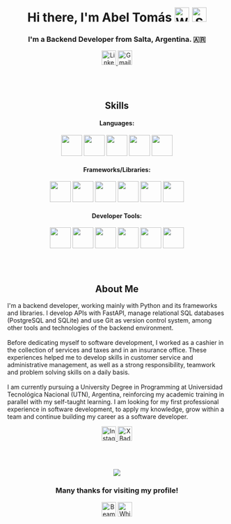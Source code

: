 <!-- BANNER HERE -->

<!-- HEADER -->
<h1 align="center">
  Hi there, I'm Abel Tomás 
  <span>
    <img src="https://raw.githubusercontent.com/Tarikul-Islam-Anik/Animated-Fluent-Emojis/master/Emojis/Hand%20gestures/Waving%20Hand%20Light%20Skin%20Tone.png" alt="Waving Hand Light Skin Tone" width="33" height="33"/>
    <img src="https://raw.githubusercontent.com/Tarikul-Islam-Anik/Animated-Fluent-Emojis/master/Emojis/Smilies/Smiling%20Face.png" alt="Smiling Face" width="33" height="33"/>
  </span>
</h1>

<h3 align="center">I'm a Backend Developer from Salta, Argentina. 🇦🇷</h3>

<!-- Social media -->
<div id="Contact Badges" align="center">
  <a href="https://www.linkedin.com/in/abel-tomas-romero/">
    <img alt="Linkedin Badge" src="https://img.shields.io/badge/LinkedIn-steelblue?style=for-the-badge&logo=linkedin&logoColor=white&logoSize=auto" height="33">
  </a>
  <a href="mailto:abeltomasr98@gmail.com">
    <img alt="Gmail Badge" src="https://img.shields.io/badge/Gmail-orangered?style=for-the-badge&logo=gmail&logoColor=white&logoSize=auto" height="33">
  </a>
  <!--  
  <a href="#">
    <img alt="Portfolio Badge" src="https://img.shields.io/badge/Portfolio-dimgray?style=for-the-badge&logo=astro&logoColor=white&logoSize=auto" height="40">
  </a>
  -->
</div>


<br><br>


<!-- Projects Section
<h2 align="center">My projects</h2>
<div align="center">
  <a href="https://github.com/Tomu98/Expense-Tracker-API">
    <img src="https://github-readme-stats.vercel.app/api/pin/?username=Tomu98&repo=Expense-Tracker-API&show_icons=true&theme=shadow_red" alt="Expense Tracker API repo"/>
  </a>
  <a href="https://github.com/Tomu98/GitHub-User-Activity">
    <img src="https://github-readme-stats.vercel.app/api/pin/?username=Tomu98&repo=GitHub-User-Activity&show_icons=true&theme=shadow_red" alt="GitHub User Activity repo"/>
  </a>
</div>



<br><br> -->


<!-- Skills section -->
<h2 align="center">Skills</h2>

<!-- Languages -->
<h4 align="center">Languages:</h4>
<p align="center">
  <img src="https://skillicons.dev/icons?i=py" height="48"/>
  <img src="https://skillicons.dev/icons?i=postgres" height="48"/>
  <img src="https://skillicons.dev/icons?i=sqlite" height="48"/>
  <img src="https://skillicons.dev/icons?i=html" height="48"/>
  <img src="https://skillicons.dev/icons?i=css" height="48"/>
</p>

<!-- Frameworks/Libraries -->
<h4 align="center">Frameworks/Libraries:</h4>
<p align="center">
  <img src="https://skillicons.dev/icons?i=fastapi" height="48"/>
  <img src="https://cdn.jsdelivr.net/gh/devicons/devicon/icons/sqlalchemy/sqlalchemy-original.svg" height="48"/>
  <img src="https://cdn.jsdelivr.net/gh/devicons/devicon/icons/pytest/pytest-original.svg" height="48"/>
  <img src="https://cdn.jsdelivr.net/gh/devicons/devicon/icons/pandas/pandas-original.svg" height="48"/>
  <img src="https://cdn.jsdelivr.net/gh/devicons/devicon/icons/numpy/numpy-original.svg" height="48"/>
  <img src="https://cdn.jsdelivr.net/gh/devicons/devicon@latest/icons/matplotlib/matplotlib-original.svg" height="48"/>
</p>

<!-- Developer Tools -->
<h4 align="center">Developer Tools:</h4>
<p align="center">
  <img src="https://skillicons.dev/icons?i=git" height="48"/>
  <img src="https://skillicons.dev/icons?i=github" height="48"/>
  <img src="https://skillicons.dev/icons?i=bash" height="48"/>
  <img src="https://skillicons.dev/icons?i=linux" height="48"/>
  <img src="https://skillicons.dev/icons?i=docker" height="48"/>
  <img src="https://cdn.jsdelivr.net/gh/devicons/devicon/icons/jira/jira-original.svg" height="48"/>
</p>


<br><br>


<!-- AboutMe section-->
<h2 align="center">About Me</h2>

<p align="left">
  I'm a backend developer, working mainly with Python and its frameworks and libraries. I develop APIs with FastAPI, manage relational SQL databases (PostgreSQL and SQLite) and use Git as version control system, among other tools and technologies of the backend environment.
  <br><br>
  Before dedicating myself to software development, I worked as a cashier in the collection of services and taxes and in an insurance office. These experiences helped me to develop skills in customer service and administrative management, as well as a strong responsibility, teamwork and problem solving skills on a daily basis.
  <br><br>
  I am currently pursuing a University Degree in Programming at Universidad Tecnológica Nacional (UTN), Argentina, reinforcing my academic training in parallel with my self-taught learning. I am looking for my first professional experience in software development, to apply my knowledge, grow within a team and continue building my career as a software developer.
</p>

<div id="Social Badges" align="center">
  <a href="https://www.instagram.com/abeltomas98/">
    <img alt="Instagram Badge" src="https://img.shields.io/badge/@abeltomas98-mediumpurple?style=for-the-badge&logo=instagram&logoColor=white&logoSize=auto" height="33">
  </a>
  <a href="https://x.com/Tomu98_">
    <img alt="X Badge" src="https://img.shields.io/badge/@Tomu98__-black?style=for-the-badge&logo=x&logoColor=white&logoSize=auto" height="33">
  </a>
</div>


<br><br>


<!-- END -->
<div align="center">
  <img height="auto" src="https://64.media.tumblr.com/0a846b579e5039fdcf3e28838100392a/tumblr_ptxcbfg1Ah1v6bs4yo9_r1_540.gif"/>
</div>

<h3 align="center">Many thanks for visiting my profile!</h3>
<div align="center">
  <span>
    <img src="https://raw.githubusercontent.com/Tarikul-Islam-Anik/Animated-Fluent-Emojis/master/Emojis/Smilies/Beaming%20Face%20with%20Smiling%20Eyes.png" alt="Beaming Face with Smiling Eyes" width="33" height="33"/>
    <img src="https://raw.githubusercontent.com/Tarikul-Islam-Anik/Animated-Fluent-Emojis/master/Emojis/Smilies/White%20Heart.png" alt="White Heart" width="33" height="33"/>
</span>
</div>

